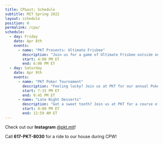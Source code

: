 ```yaml
---
title: CP&ast; Schedule
subtitle: MIT Spring 2022
layout: schedule
position: 0
permalink: /cpw/
schedule:
  - day: Friday
    date: Apr 8th
    events:
      - name: "PKT Presents: Ultimate Frisbee"
        description: "Join us for a game of Ultimate Frisbee outside on a beautiful April afternoon. Beginners welcome!"
        start: 4:00 PM ET
        end: 6:00 PM ET
  - day: Saturday
    date: Apr 9th
    events:
      - name: "PKT Poker Tournament"
        description: "Feeling lucky? Join us at PKT for our annual Poker Tournament! All are welcome, beginners or advanced."
        start: 7:15 PM ET
        end: 9:45 PM ET
      - name: "Late Night Desserts"
        description: "Got a sweet tooth? Join us at PKT for a course of late night desserts curated by our star dessert chef. Call 617-PKT-8030 for a ride."
        start: 9:00 PM ET
        end: 12:59 AM ET
---
```

<p class="text-center">Check out our <strong>Instagram</strong> <a href="https://peckbot.com/instagram" target="_blank">@pkt.mit</a>!</p>

<p class="text-center">Call <strong>617-PKT-8030</strong> for a ride to our house during CPW!</p>
